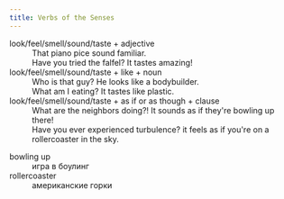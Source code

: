 ```yaml
---
title: Verbs of the Senses
---
```


<dl>
<dt>look/feel/smell/sound/taste + adjective
<dd>That piano pice sound familiar.
<dd>Have you tried the falfel? It tastes amazing!
<dt>look/feel/smell/sound/taste + like + noun
<dd>Who is that guy? He looks like a bodybuilder.
<dd>What am I eating? It tastes like plastic.
<dt>look/feel/smell/sound/taste + as if or as though + clause
<dd>What are the neighbors doing?! It sounds as if they're bowling up there!
<dd>Have you ever experienced turbulence? it feels as if you're on a rollercoaster in the sky.
</dl>

<dl>
<dt>bowling up
<dd>игра в боулинг
<dt>rollercoaster
<dd>американские горки
</dl>
